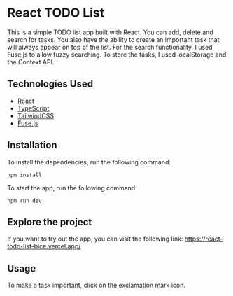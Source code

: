 # React TODO List
This is a simple TODO list app built with React. You can add, delete and search for tasks. You also have the ability to 
create an important task that will always appear on top of the list. For the search functionality, I used Fuse.js to
allow fuzzy searching. To store the tasks, I used localStorage and the Context API.

## Technologies Used

- [React](https://reactjs.org/)
- [TypeScript](https://www.typescriptlang.org/)
- [TailwindCSS](https://tailwindcss.com/)
- [Fuse.js](https://github.com/krisk/Fuse)

## Installation
To install the dependencies, run the following command:
```
npm install
```
To start the app, run the following command:
```
npm run dev
```

## Explore the project
If you want to try out the app, you can visit the following link: https://react-todo-list-bice.vercel.app/

## Usage
To make a task important, click on the exclamation mark icon.